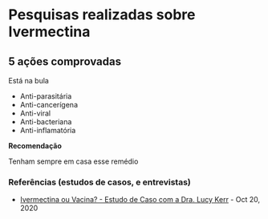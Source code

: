 # Pesquisas realizadas sobre Ivermectina



## 5 ações comprovadas

Está na bula

* Anti-parasitária
* Anti-cancerígena
* Anti-viral
* Anti-bacteriana
* Anti-inflamatória


**Recomendação**

Tenham sempre em casa esse remédio

### Referências (estudos de casos, e entrevistas)
* [Ivermectina ou Vacina? - Estudo de Caso com a Dra. Lucy Kerr](https://youtu.be/5SOSBgUU8to?t=1153) - Oct 20, 2020
